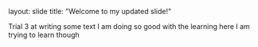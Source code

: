 layout: slide
title: "Welcome to my updated slide!"


Trial 3 at writing some text
I am doing so good with the learning here
I am trying to learn though
